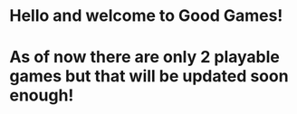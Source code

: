 # Hello and welcome to Good Games!
# As of now there are only 2 playable games but that will be updated soon enough!